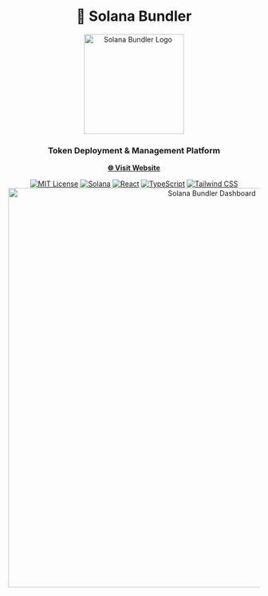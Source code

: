 <div align="center">
  
  # 🚀 Solana Bundler
  
  <img src="https://i.ibb.co/CsWWY7R9/assets-task-01k0c49kr7ffq8xtjcv0308tez-1752754085-img-1.png" alt="Solana Bundler Logo" width="200"/>

  ### Token Deployment & Management Platform
  
  **[🌐 Visit Website](https://www.solanabundler.app/)**

  [![MIT License](https://img.shields.io/badge/License-MIT-green.svg)](https://choosealicense.com/licenses/mit/)
  [![Solana](https://img.shields.io/badge/Solana-v1.14-blueviolet)](https://solana.com/)
  [![React](https://img.shields.io/badge/React-v18.0-blue)](https://reactjs.org/)
  [![TypeScript](https://img.shields.io/badge/TypeScript-v4.9-blue)](https://www.typescriptlang.org/)
  [![Tailwind CSS](https://img.shields.io/badge/Tailwind-v3.3-38bdf8)](https://tailwindcss.com/)
  <img src="https://github.com/user-attachments/assets/29971d32-777f-4819-85af-e8dc7f5cd651" alt="Solana Bundler Dashboard" width="800"/>

  
</div>

 
